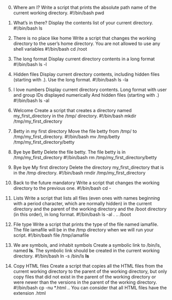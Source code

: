 0. Where am I?
Write a script that prints the absolute path name of the current working directory.
#!/bin/bash
pwd

1. What’s in there?
Display the contents list of your current directory.
#!/bin/bash
ls

2. There is no place like home
Write a script that changes the working directory to the user’s home directory.
You are not allowed to use any shell variables
#!/bin/bash
cd /root

3. The long format
Display current directory contents in a long format
#!/bin/bash
ls -l

4. Hidden files
Display current directory contents, including hidden files (starting with .). Use the long format.
#!/bin/bash
ls -la

5. I love numbers
Display current directory contents.
Long format
with user and group IDs displayed numerically
And hidden files (starting with .)
#!/bin/bash
ls -al
6. Welcome
Create a script that creates a directory named my_first_directory in the /tmp/ directory.
#!/bin/bash 
mkdir /tmp/my_first_directory

7. Betty in my first directory
Move the file betty from /tmp/ to /tmp/my_first_directory.
#!/bin/bash 
mv /tmp/betty /tmp/my_first_directory/betty

8. Bye bye Betty
Delete the file betty.
The file betty is in /tmp/my_first_directory
#!/bin/bash 
rm /tmp/my_first_directory/betty

9. Bye bye My first directory
Delete the directory my_first_directory that is in the /tmp directory.
#!/bin/bash 
rmdir /tmp/my_first_directory


10. Back to the future
mandatory
Write a script that changes the working directory to the previous one.
#!/bin/bash 
cd -

11. Lists
Write a script that lists all files (even ones with names beginning with a period character, which are normally hidden) in the current directory and the parent of the working directory and the /boot directory (in this order), in long format.
#!/bin/bash
ls -al . .. /boot

12. File type
Write a script that prints the type of the file named iamafile. The file iamafile will be in the /tmp directory when we will run your script.
#!/bin/bash 
file /tmp/iamafile

13. We are symbols, and inhabit symbols
Create a symbolic link to /bin/ls, named __ls__. The symbolic link should be created in the current working directory.
#!/bin/bash
ln -s /bin/ls __ls__


14. Copy HTML files
Create a script that copies all the HTML files from the current working directory to the parent of the working directory, but only copy files that did not exist in the parent of the working directory or were newer than the versions in the parent of the working directory.
#!/bin/bash 
cp -nu *.html ..
You can consider that all HTML files have the extension .html
